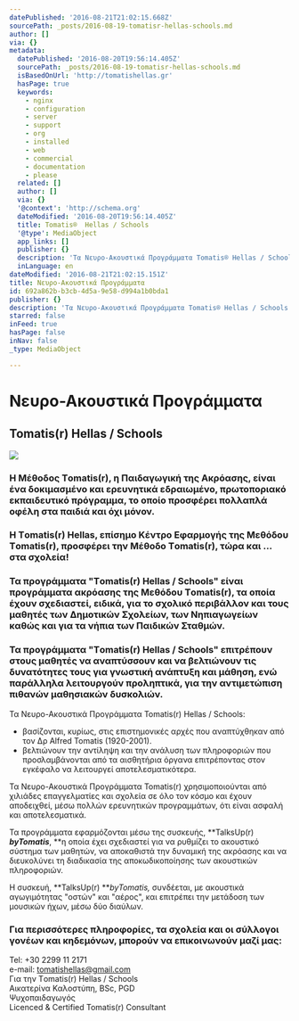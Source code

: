 ```yaml
---
datePublished: '2016-08-21T21:02:15.668Z'
sourcePath: _posts/2016-08-19-tomatisr-hellas-schools.md
author: []
via: {}
metadata:
  datePublished: '2016-08-20T19:56:14.405Z'
  sourcePath: _posts/2016-08-19-tomatisr-hellas-schools.md
  isBasedOnUrl: 'http://tomatishellas.gr'
  hasPage: true
  keywords:
    - nginx
    - configuration
    - server
    - support
    - org
    - installed
    - web
    - commercial
    - documentation
    - please
  related: []
  author: []
  via: {}
  '@context': 'http://schema.org'
  dateModified: '2016-08-20T19:56:14.405Z'
  title: Tomatis®  Hellas / Schools
  '@type': MediaObject
  app_links: []
  publisher: {}
  description: 'Τα Νευρο-Ακουστικά Προγράμματα Tomatis® Hellas / Schools:'
  inLanguage: en
dateModified: '2016-08-21T21:02:15.151Z'
title: Νευρο-Ακουστικά Προγράμματα
id: 692a862b-b3cb-4d5a-9e58-d994a1b0bda1
publisher: {}
description: 'Τα Νευρο-Ακουστικά Προγράμματα Tomatis® Hellas / Schools:'
starred: false
inFeed: true
hasPage: false
inNav: false
_type: MediaObject

---
```

# Νευρο-Ακουστικά Προγράμματα

## Tomatis(r) Hellas / Schools
![](https://the-grid-user-content.s3-us-west-2.amazonaws.com/1a782646-a708-4a8e-9ab4-9d8586726e6d.png)

### Η Μέθοδος Τomatis(r), η Παιδαγωγική της Ακρόασης, είναι ένα δοκιμασμένο και ερευνητικά εδραιωμένο, πρωτοποριακό εκπαιδευτικό πρόγραμμα, το οποίο προσφέρει πολλαπλά οφέλη στα παιδιά και όχι μόνον.

### Η Τomatis(r) Ηellas, επίσημο Κέντρο Εφαρμογής της Μεθόδου Τomatis(r), προσφέρει την Μέθοδο Τomatis(r), τώρα και ... στα σχολεία!

### Τα προγράμματα **"Τomatis(r) Hellas / Schools"** είναι προγράμματα ακρόασης της Μεθόδου Τomatis(r), τα οποία έχουν σχεδιαστεί, **ειδικά, για το σχολικό περιβάλλον και τους μαθητές των Δημοτικών Σχολείων, των Νηπιαγωγείων καθώς και για τα νήπια των Παιδικών Σταθμών.**

### Τα προγράμματα **"Τomatis(r) Hellas / Schools"** επιτρέπουν στους μαθητές να αναπτύσσουν και να βελτιώνουν τις δυνατότητες τους για γνωστική ανάπτυξη και μάθηση, ενώ παράλληλα λειτουργούν προληπτικά, για την αντιμετώπιση πιθανών μαθησιακών δυσκολιών.

Τα Νευρο-Ακουστικά Προγράμματα Tomatis(r) Hellas / Schools:

* βασίζονται, κυρίως, στις επιστημονικές αρχές που αναπτύχθηκαν από τον Δρ Alfred Tomatis (1920-2001).
* βελτιώνουν την αντίληψη και την ανάλυση των πληροφοριών που προσλαμβάνονται από τα αισθητήρια όργανα επιτρέποντας στον εγκέφαλο να λειτουργεί αποτελεσματικότερα.

Τα Νευρο-Ακουστικά Προγράμματα Tomatis(r) χρησιμοποιούνται από χιλιάδες επαγγελματίες και σχολεία σε όλο τον κόσμο και έχουν αποδειχθεί, μέσω πολλών ερευνητικών προγραμμάτων, ότι είναι ασφαλή και αποτελεσματικά.

Τα προγράμματα εφαρμόζονται μέσω της συσκευής, **TalksUp(r) **_byTomatis_**, **η οποία έχει σχεδιαστεί για να ρυθμίζει το ακουστικό σύστημα των μαθητών, να αποκαθιστά την δυναμική της ακρόασης και να διευκολύνει τη διαδικασία της αποκωδικοποίησης των ακουστικών πληροφοριών.

Η συσκευή, **TalksUp(r) **_byTomatis,_ συνδέεται, με ακουστικά αγωγιμότητας "οστών" και "αέρος", και επιτρέπει την μετάδοση των μουσικών ήχων, μέσω δύο διαύλων.

### Για περισσότερες πληροφορίες, τα σχολεία και οι σύλλογοι γονέων και κηδεμόνων, μπορούν να επικοινωνούν μαζί μας:   
Tel: +30 2299 11 2171  
e-mail: tomatishellas@gmail.com   
Για την Τomatis(r) Hellas / Schools  
Αικατερίνα Καλοστύπη, BSc, PGD  
Ψυχοπαιδαγωγός  
Licenced & Certified Tomatis(r) Consultant